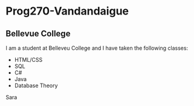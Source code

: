 Prog270-Vandandaigue
====================

Bellevue College
----------------

I am a student at Belleveu College and I have taken the following classes:

  * HTML/CSS
  * SQL
  * C#
  * Java
  * Database Theory
  
Sara
